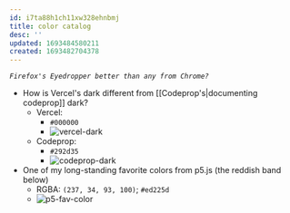 ```yaml
---
id: i7ta88h1ch11xw328ehnbmj
title: color catalog
desc: ''
updated: 1693484580211
created: 1693482704378
---
```


_`Firefox's Eyedropper better than any from Chrome?`_

- How is Vercel's dark different from [[Codeprop's|documenting codeprop]] dark?
  - Vercel:
    - `#000000`
    - ![vercel-dark](/assets/images/vercel-dark.png)
  - Codeprop:
    - `#292d35`
    - ![codeprop-dark](/assets/images/codeprop-dark.png)
- One of my long-standing favorite colors from p5.js (the reddish band below)
  - RGBA: `(237, 34, 93, 100)`; `#ed225d`  
  - ![p5-fav-color](/assets/images/p5-fav-color.png)
